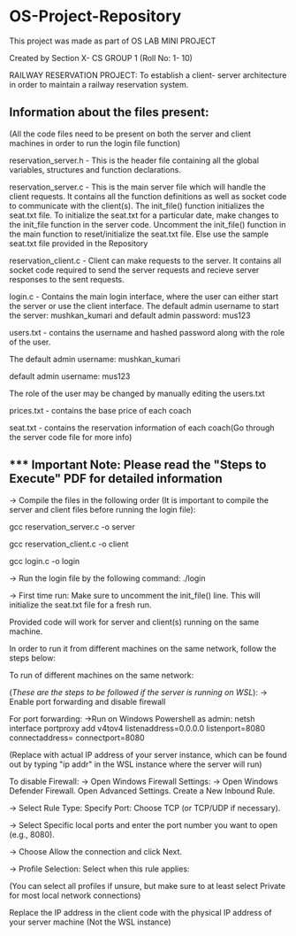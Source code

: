 # OS-Project-Repository
This project was made as part of OS LAB MINI PROJECT 

Created by Section X- CS GROUP 1 (Roll No: 1- 10)

RAILWAY RESERVATION PROJECT: To establish a client- server architecture in order to maintain a railway reservation system.

## Information about the files present: ##
(All the code files need to be present on both the server and client machines in order to run the login file function)

reservation_server.h - This is the header file containing all the global variables, structures and function declarations.

reservation_server.c - This is the main server file which will handle the client requests. It contains all the function definitions as well as socket code to communicate with the client(s). The init_file() function initializes the seat.txt file. To initialize the seat.txt for a particular date, make changes to the init_file function in the server code.  Uncomment the init_file() function in the main function to reset/initialize the seat.txt file. Else use the sample seat.txt file provided in the Repository

reservation_client.c - Client can make requests to the server. It contains all socket code required to send the server requests and recieve server responses to the sent requests.

login.c - Contains the main login interface, where the user can either start the server or use the client interface. The default admin username to start the server: mushkan_kumari and default admin password: mus123

users.txt - contains the username and hashed password along with the role of the user.

  The default admin username: mushkan_kumari 
                 
   default admin username: mus123
   
   The role of the user may be changed by manually editing the users.txt

prices.txt - contains the base price of each coach

seat.txt - contains the reservation information of each coach(Go through the server code file for more info)


## *** Important Note: Please read the "Steps to Execute" PDF for detailed information ##

-> Compile the files in the following order (It is important to compile the server and client files before running the login file):

   gcc reservation_server.c -o server

   gcc reservation_client.c -o client

   gcc login.c -o login

-> Run the login file by the following command:
    ./login

-> First time run:
    Make sure to uncomment the init_file() line. This will initialize the seat.txt file for a fresh run.


Provided code will work for server and client(s) running on the same machine. 

In order to run it from different machines on the same network, follow the steps below:

To run of different machines on the same network:

(*These are the steps to be followed if the server is running on WSL*):
   -> Enable port forwarding and disable firewall

 For port forwarding: 
    ->Run on Windows Powershell as admin: netsh interface portproxy add v4tov4 listenaddress=0.0.0.0 listenport=8080 connectaddress=<server ip> connectport=8080
    
  (Replace with actual IP address of your server instance, which can be found out by typing "ip addr" in the WSL instance where the server will run)
      
 To disable Firewall:
    -> Open Windows Firewall Settings:
    -> Open Windows Defender Firewall. Open Advanced Settings. Create a New Inbound Rule.
    
   -> Select Rule Type: Specify Port: Choose TCP (or TCP/UDP if necessary).
   
   -> Select Specific local ports and enter the port number you want to open (e.g., 8080).
   
   -> Choose Allow the connection and click Next.
   
   -> Profile Selection: Select when this rule applies:
   
  (You can select all profiles if unsure, but make sure to at least select Private for most local network connections)
  
Replace the IP address in the client code with the physical IP address of your server machine (Not the WSL instance)








